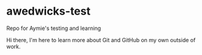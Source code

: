# awedwicks-test
Repo for Aymie's testing and learning

Hi there, 
I'm here to learn more about Git and GitHub on my own outside of work.
